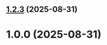 ## [1.2.3](github.com/Alsalemshaker/git-extended/compare/1.0.0...1.2.3) (2025-08-31)



# 1.0.0 (2025-08-31)



